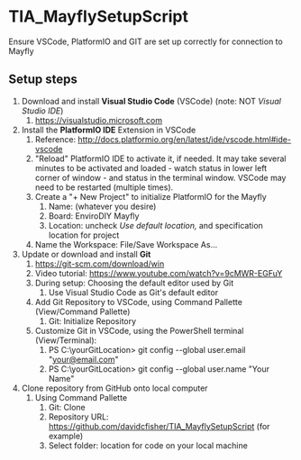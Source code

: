 # TIA_MayflySetupScript
Ensure VSCode, PlatformIO and GIT are set up correctly for connection to Mayfly
## Setup steps
1. Download and install **Visual Studio Code** (VSCode) (note: NOT *Visual Studio IDE*)
    1. https://visualstudio.microsoft.com
1. Install the **PlatformIO IDE** Extension in VSCode
    1. Reference: http://docs.platformio.org/en/latest/ide/vscode.html#ide-vscode
    1. "Reload" PlatformIO IDE to activate it, if needed.  It may take several minutes to be activated and loaded - watch status in lower left corner of window - and status in the terminal window.  VSCode may need to be restarted (multiple times).
    1. Create a "+ New Project" to initialize PlatformIO for the Mayfly
        1. Name: (whatever you desire)
        1. Board: EnviroDIY Mayfly
        1. Location: uncheck *Use default location,* and specification location for project
    1. Name the Workspace: File/Save Workspace As...
1. Update or download and install **Git**
    1. https://git-scm.com/download/win
    1. Video tutorial: https://www.youtube.com/watch?v=9cMWR-EGFuY
    1. During setup: Choosing the default editor used by Git
        1. Use Visual Studio Code as Git's default editor
    1. Add Git Repository to VSCode, using Command Pallette (View/Command Pallette)
        1. Git: Initialize Repository 
    1. Customize Git in VSCode, using the PowerShell terminal (View/Terminal):
        1. PS C:\yourGitLocation> git config --global user.email "your@email.com"
        1. PS C:\yourGitLocation> git config --global user.name "Your Name"
1. Clone repository from GitHub onto local computer
    1. Using Command Pallette
        1. Git: Clone
        1. Repository URL: https://github.com/davidcfisher/TIA_MayflySetupScript (for example)
        1. Select folder: location for code on your local machine